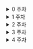 <details>
<summary>0 주차</summary>
<div markdown="1">

| 제목 | 링크 | 난이도 |
|--|--|--|
| Longest Common Prefix | https://leetcode.com/problems/longest-common-prefix/ | Easy |
| Integer to Roman | https://leetcode.com/problems/integer-to-roman/ | Medium |
| Minimum Sum of Four Digit Number After Splitting Digits | https://leetcode.com/problems/minimum-sum-of-four-digit-number-after-splitting-digits/description/ | Easy |
  
</div>
</details>

<details>
<summary>1 주차</summary>
<div markdown="1">

| 제목 | 링크 | 난이도 |
|--|--|--|
| Minimum Number of Operations to Convert Time | https://leetcode.com/problems/minimum-number-of-operations-to-convert-time/ | Easy |
| Largest Odd Number in String | https://leetcode.com/problems/largest-odd-number-in-string/ | Easy |
| Assign Cookies | https://leetcode.com/problems/assign-cookies/ | Easy |
  
</div>
</details>

<details>
<summary>2 주차</summary>
<div markdown="1">

| 제목 | 링크 | 난이도 |
|--|--|--|
| Minimum Add to Make Parentheses Valid | https://leetcode.com/problems/minimum-add-to-make-parentheses-valid/ | Medium |
| Minimum Domino Rotations For Equal Row | https://leetcode.com/problems/minimum-domino-rotations-for-equal-row/ | Medium |
| Concatenation of Consecutive Binary Numbers | https://leetcode.com/problems/concatenation-of-consecutive-binary-numbers/ | Medium |
| Integer Break | https://leetcode.com/problems/integer-break/ | Medium |
| Closest Divisors | https://leetcode.com/problems/closest-divisors/ | Medium |
  
</div>
</details>

<details>
<summary>3 주차</summary>
<div markdown="1">

| 제목 | 링크 | 난이도 |
|--|--|--|
| 타겟 넘버 | https://school.programmers.co.kr/learn/courses/30/lessons/43165 | LEVEL2 |
| Merge Two Binary Trees | https://leetcode.com/problems/merge-two-binary-trees/ | Easy |
| All Paths From Source to Target | https://leetcode.com/problems/merge-two-binary-trees/ | Medium |
  
</div>
</details>

<details>
<summary>4 주차</summary>
<div markdown="1">

| 제목 | 링크 | 난이도 |
|--|--|--|
| 소수 만들기 | https://school.programmers.co.kr/learn/courses/30/lessons/12977 | LEVEL1 |
| 예산 | https://school.programmers.co.kr/learn/courses/30/lessons/12982 | LEVEL1 |
| 점프와 순간이동 | https://school.programmers.co.kr/learn/courses/30/lessons/12980 | LEVEL2 |
  
</div>
</details>
